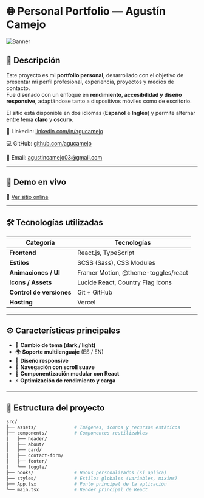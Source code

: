 # 🌐 Personal Portfolio — Agustín Camejo

![Banner](./public/preview.png)

## 🧩 Descripción

Este proyecto es mi **portfolio personal**, desarrollado con el objetivo de presentar mi perfil profesional, experiencia, proyectos y medios de contacto.  
Fue diseñado con un enfoque en **rendimiento, accesibilidad y diseño responsive**, adaptándose tanto a dispositivos móviles como de escritorio.

El sitio está disponible en dos idiomas (**Español** e **Inglés**) y permite alternar entre tema **claro** y **oscuro**.

💼 LinkedIn: [linkedin.com/in/agucamejo](https://www.linkedin.com/in/agucamejo/)

💻 GitHub: [github.com/agucamejo](https://github.com/agucamejo)

📧 Email: agustincamejo03@gmail.com

---

## 🚀 Demo en vivo

🔗 [Ver sitio online](https://tu-url-vercel-o-github-pages.vercel.app)

---

## 🛠️ Tecnologías utilizadas

| Categoría | Tecnologías |
|------------|--------------|
| **Frontend** | React.js, TypeScript |
| **Estilos** | SCSS (Sass), CSS Modules |
| **Animaciones / UI** | Framer Motion, @theme-toggles/react |
| **Icons / Assets** | Lucide React, Country Flag Icons |
| **Control de versiones** | Git + GitHub |
| **Hosting** | Vercel |

---

## ⚙️ Características principales

- 🌙 **Cambio de tema (dark / light)**
- 🌍 **Soporte multilenguaje** (ES / EN)
- 📱 **Diseño responsive**
- 🧭 **Navegación con scroll suave**
- 🧩 **Componentización modular con React**
- ⚡ **Optimización de rendimiento y carga**

---

## 📁 Estructura del proyecto

```bash
src/
├── assets/              # Imágenes, íconos y recursos estáticos
├── components/          # Componentes reutilizables
│   ├── header/
│   ├── about/
│   ├── card/
│   ├── contact-form/
│   ├── footer/
│   └── toggle/
├── hooks/               # Hooks personalizados (si aplica)
├── styles/              # Estilos globales (variables, mixins)
├── App.tsx              # Punto principal de la aplicación
└── main.tsx             # Render principal de React
